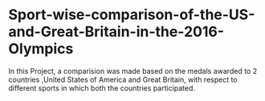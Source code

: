 # Sport-wise-comparison-of-the-US-and-Great-Britain-in-the-2016-Olympics
In this Project, a comparision was made based on the medals awarded to 2 countries ,United States of America and Great Britain, with respect to different sports in which both the countries participated.
